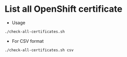 # List all OpenShift certificate 
- Usage
```bash
./check-all-certificates.sh
```
- For CSV format
```bash
./check-all-certificates.sh csv
```

